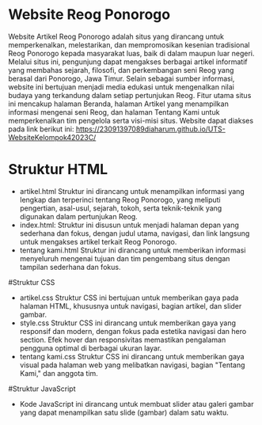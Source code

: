 # Website Reog Ponorogo
Website Artikel Reog Ponorogo adalah situs yang dirancang untuk memperkenalkan, melestarikan, dan mempromosikan kesenian tradisional Reog Ponorogo kepada masyarakat luas, baik di dalam maupun luar negeri. Melalui situs ini, pengunjung dapat mengakses berbagai artikel informatif yang membahas sejarah, filosofi, dan perkembangan seni Reog yang berasal dari Ponorogo, Jawa Timur. Selain sebagai sumber informasi, website ini bertujuan menjadi media edukasi untuk mengenalkan nilai budaya yang terkandung dalam setiap pertunjukan Reog.
Fitur utama situs ini mencakup halaman Beranda, halaman Artikel yang menampilkan informasi mengenai seni Reog, dan halaman Tentang Kami untuk memperkenalkan tim pengelola serta visi-misi situs.
Website dapat diakses pada link berikut ini: https://23091397089diaharum.github.io/UTS-WebsiteKelompok42023C/

# Struktur HTML
- artikel.html
Struktur ini dirancang untuk menampilkan informasi yang lengkap dan terperinci tentang Reog Ponorogo, yang meliputi pengertian, asal-usul, sejarah, tokoh, serta teknik-teknik yang digunakan dalam pertunjukan Reog.
- index.html: 
Struktur ini disusun untuk menjadi halaman depan yang sederhana dan fokus, dengan judul utama, navigasi, dan link langsung untuk mengakses artikel terkait Reog Ponorogo.
- tentang kami.html 
Struktur ini dirancang untuk memberikan informasi menyeluruh mengenai tujuan dan tim pengembang situs dengan tampilan sederhana dan fokus.

#Struktur CSS
- artikel.css
Struktur CSS ini bertujuan untuk memberikan gaya pada halaman HTML, khususnya untuk navigasi, bagian artikel, dan slider gambar.
- style.css
Struktur CSS ini dirancang untuk memberikan gaya yang responsif dan modern, dengan fokus pada estetika navigasi dan hero section. Efek hover dan responsivitas memastikan 
pengalaman pengguna optimal di berbagai ukuran layar.
- tentang kami.css
Struktur CSS ini dirancang untuk memberikan gaya visual pada halaman web yang melibatkan navigasi, bagian "Tentang Kami," dan anggota tim.

#Struktur JavaScript
- Kode JavaScript ini dirancang untuk membuat slider atau galeri gambar yang dapat menampilkan satu slide (gambar) dalam satu waktu.
